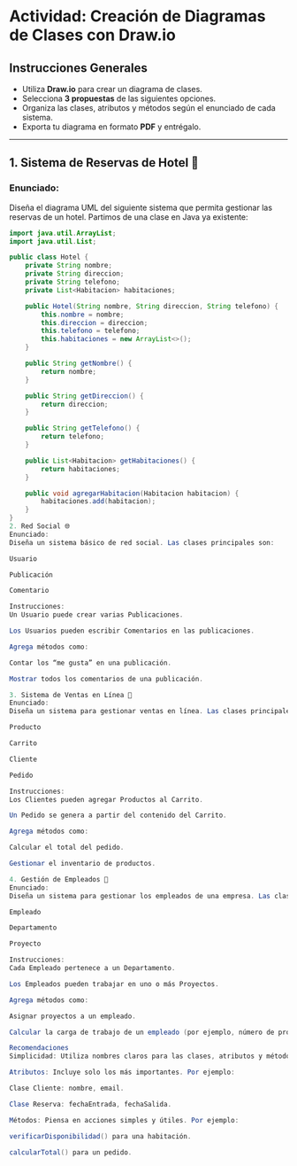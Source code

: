 # Actividad: Creación de Diagramas de Clases con Draw.io

## Instrucciones Generales
- Utiliza **Draw.io** para crear un diagrama de clases.
- Selecciona **3 propuestas** de las siguientes opciones.
- Organiza las clases, atributos y métodos según el enunciado de cada sistema.
- Exporta tu diagrama en formato **PDF** y entrégalo.

---

## 1. Sistema de Reservas de Hotel 🏨

### Enunciado:
Diseña el diagrama UML del siguiente sistema que permita gestionar las reservas de un hotel. Partimos de una clase en Java ya existente:

```java
import java.util.ArrayList;
import java.util.List;

public class Hotel {
    private String nombre;
    private String direccion;
    private String telefono;
    private List<Habitacion> habitaciones;

    public Hotel(String nombre, String direccion, String telefono) {
        this.nombre = nombre;
        this.direccion = direccion;
        this.telefono = telefono;
        this.habitaciones = new ArrayList<>();
    }

    public String getNombre() {
        return nombre;
    }

    public String getDireccion() {
        return direccion;
    }

    public String getTelefono() {
        return telefono;
    }

    public List<Habitacion> getHabitaciones() {
        return habitaciones;
    }

    public void agregarHabitacion(Habitacion habitacion) {
        habitaciones.add(habitacion);
    }
}
2. Red Social 🌐
Enunciado:
Diseña un sistema básico de red social. Las clases principales son:

Usuario

Publicación

Comentario

Instrucciones:
Un Usuario puede crear varias Publicaciones.

Los Usuarios pueden escribir Comentarios en las publicaciones.

Agrega métodos como:

Contar los “me gusta” en una publicación.

Mostrar todos los comentarios de una publicación.

3. Sistema de Ventas en Línea 🛒
Enunciado:
Diseña un sistema para gestionar ventas en línea. Las clases principales son:

Producto

Carrito

Cliente

Pedido

Instrucciones:
Los Clientes pueden agregar Productos al Carrito.

Un Pedido se genera a partir del contenido del Carrito.

Agrega métodos como:

Calcular el total del pedido.

Gestionar el inventario de productos.

4. Gestión de Empleados 👔
Enunciado:
Diseña un sistema para gestionar los empleados de una empresa. Las clases principales son:

Empleado

Departamento

Proyecto

Instrucciones:
Cada Empleado pertenece a un Departamento.

Los Empleados pueden trabajar en uno o más Proyectos.

Agrega métodos como:

Asignar proyectos a un empleado.

Calcular la carga de trabajo de un empleado (por ejemplo, número de proyectos asignados).

Recomendaciones
Simplicidad: Utiliza nombres claros para las clases, atributos y métodos.

Atributos: Incluye solo los más importantes. Por ejemplo:

Clase Cliente: nombre, email.

Clase Reserva: fechaEntrada, fechaSalida.

Métodos: Piensa en acciones simples y útiles. Por ejemplo:

verificarDisponibilidad() para una habitación.

calcularTotal() para un pedido.
